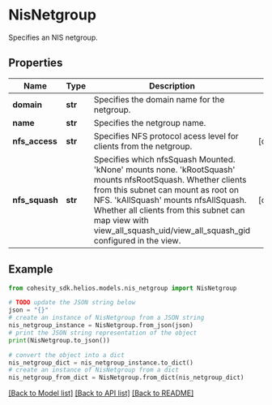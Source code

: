 # NisNetgroup

Specifies an NIS netgroup.

## Properties

Name | Type | Description | Notes
------------ | ------------- | ------------- | -------------
**domain** | **str** | Specifies the domain name for the netgroup. | 
**name** | **str** | Specifies the netgroup name. | 
**nfs_access** | **str** | Specifies NFS protocol acess level for clients from the netgroup. | [optional] 
**nfs_squash** | **str** | Specifies which nfsSquash Mounted. &#39;kNone&#39; mounts none. &#39;kRootSquash&#39; mounts nfsRootSquash. Whether clients from this subnet can mount as root on NFS. &#39;kAllSquash&#39; mounts nfsAllSquash. Whether all clients from this subnet can map view with view_all_squash_uid/view_all_squash_gid configured in the view. | [optional] 

## Example

```python
from cohesity_sdk.helios.models.nis_netgroup import NisNetgroup

# TODO update the JSON string below
json = "{}"
# create an instance of NisNetgroup from a JSON string
nis_netgroup_instance = NisNetgroup.from_json(json)
# print the JSON string representation of the object
print(NisNetgroup.to_json())

# convert the object into a dict
nis_netgroup_dict = nis_netgroup_instance.to_dict()
# create an instance of NisNetgroup from a dict
nis_netgroup_from_dict = NisNetgroup.from_dict(nis_netgroup_dict)
```
[[Back to Model list]](../README.md#documentation-for-models) [[Back to API list]](../README.md#documentation-for-api-endpoints) [[Back to README]](../README.md)


